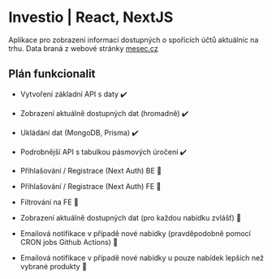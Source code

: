 # Investio | React, NextJS

Aplikace pro zobrazení informací dostupných o spořících účtů aktuálníc na trhu. Data braná z webové stránky [mesec.cz](https://mesec.cz/)

## Plán funkcionalit

- Vytvoření základní API s daty ✔️

- Zobrazení aktuálně dostupných dat (hromadně) ✔️

- Ukládání dat (MongoDB, Prisma) ✔️

- Podrobnější API s tabulkou pásmových úročení ✔️

- Přihlašování / Registrace (Next Auth) BE 🚧

- Přihlašování / Registrace (Next Auth) FE 🚧

- Filtrování na FE 🚧

- Zobrazení aktuálně dostupných dat (pro každou nabídku zvlášť) 🚧

- Emailová notifikace v případě nové nabídky (pravděpodobně pomocí CRON jobs Github Actions) 🚧

- Emailová notifikace v případě nové nabídky u pouze nabídek lepších než vybrané produkty 🚧
